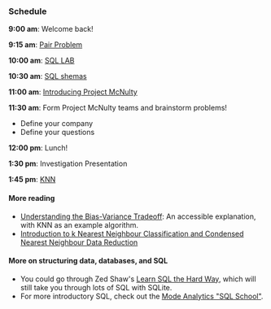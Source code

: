 ### Schedule

**9:00 am**: Welcome back! 

**9:15 am**: [Pair Problem](pair.md)

**10:00 am**: [SQL LAB](SQL_lab.md)

**10:30 am**: [SQL shemas](SQL_schemas.pdf)

**11:00 am**: [Introducing Project McNulty](McNulty.pdf)

**11:30 am**: Form Project McNulty teams and brainstorm problems!

 * Define your company
 * Define your questions

**12:00 pm**: Lunch!

**1:30 pm**: Investigation Presentation

**1:45 pm**: [KNN](Knn.pdf)



#### More reading

 * [Understanding the Bias-Variance Tradeoff](http://scott.fortmann-roe.com/docs/BiasVariance.html): An accessible explanation, with KNN as an example algorithm.
 * [Introduction to k Nearest Neighbour Classification and Condensed Nearest Neighbour Data Reduction](http://www.math.le.ac.uk/people/ag153/homepage/KNN/OliverKNN_Talk.pdf)

#### More on structuring data, databases, and SQL

* You could go through Zed Shaw's [Learn SQL the Hard Way](http://sql.learncodethehardway.org/book/), which will still take you through lots of SQL with SQLite.
* For more introductory SQL, check out the [Mode Analytics "SQL School"](http://sqlschool.modeanalytics.com/).
